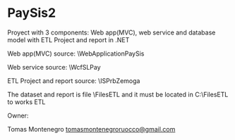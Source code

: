 # PaySis2

Proyect with 3 components: Web app(MVC), web service and database model with ETL Project and report in .NET

Web app(MVC) source: 
\WebApplicationPaySis


Web service source:
\WcfSLPay


ETL Project and report source:
\ISPrbZemoga

The dataset and report is file \FilesETL and it must be located in C:\FilesETL to works ETL


Owner:

Tomas Montenegro
tomasmontenegroruocco@gmail.com